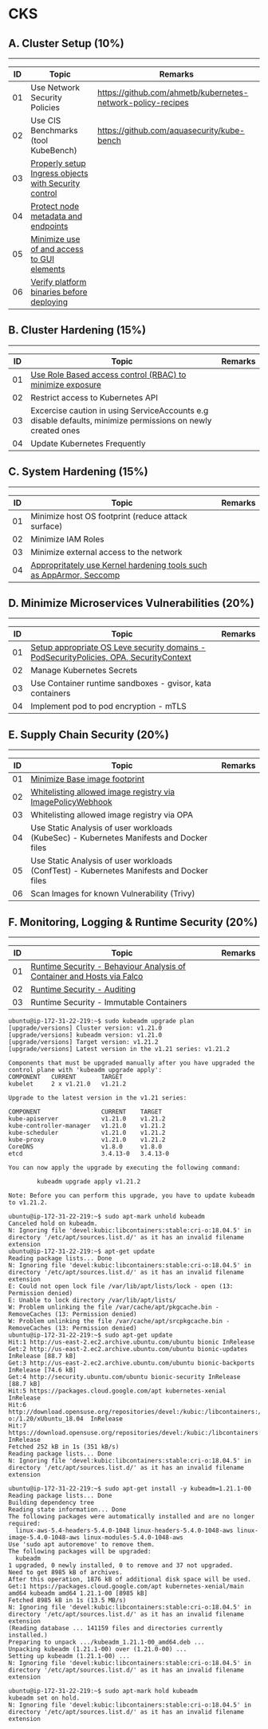 # CKS

## A. Cluster Setup (10%)
---
| ID | Topic | Remarks |
| ----------- | ----------- | ----------- |
| 01 | Use Network Security Policies |  https://github.com/ahmetb/kubernetes-network-policy-recipes |
| 02 | Use CIS Benchmarks (tool KubeBench) | https://github.com/aquasecurity/kube-bench |
| 03 | [Properly setup Ingress objects with Security control](https://github.com/swarajitroy/CKS/blob/main/cluster_setup/A03_Ingress_Security_Control.md) ||
| 04 | [Protect node metadata and endpoints](https://github.com/swarajitroy/CKS/blob/main/cluster_setup/A04_protect_node_metadata.md)|| 
| 05 | [Minimize use of and access to GUI elements](https://github.com/swarajitroy/CKS/blob/main/cluster_setup/A05_MinimizeGUI.md) ||
| 06 | [Verify platform binaries before deploying](https://github.com/swarajitroy/CKS/blob/main/cluster_setup/A06_VerifyPlatformBinaries.md) ||

## B. Cluster Hardening (15%)
---
| ID | Topic | Remarks |
| ----------- | ----------- | ----------- |
| 01 | [Use Role Based access control (RBAC) to minimize exposure](https://github.com/swarajitroy/CKS/blob/main/cluster_hardening/A01_RBAC.md) |   |
| 02 | Restrict access to Kubernetes API | |
| 03 | Excercise caution in using ServiceAccounts e.g disable defaults, minimize permissions on newly created ones | |
| 04 | Update Kubernetes Frequently | |

## C. System Hardening (15%)
---
| ID | Topic | Remarks |
| ----------- | ----------- | ----------- |
| 01 | Minimize host OS footprint (reduce attack surface) |   |
| 02 | Minimize IAM Roles |   |
| 03 | Minimize external access to the network |   |
| 04 | [Appropritately use Kernel hardening tools such as AppArmor, Seccomp](https://github.com/swarajitroy/CKS/blob/main/system_hardening/A04_Kernel_Hardening_Seccomp_AppArmour.md) |   |

## D. Minimize Microservices Vulnerabilities (20%)
---
| ID | Topic | Remarks |
| ----------- | ----------- | ----------- |
| 01 | [Setup appropriate OS Leve security domains - PodSecurityPolicies, OPA, SecurityContext](https://github.com/swarajitroy/CKS/blob/main/minimize_microservice_vulnerability/A01_SC_PSP_OPA.md) |   |
| 02 | Manage Kubernetes Secrets |   |
| 03 | Use Container runtime sandboxes - gvisor, kata containers |   |
| 04 | Implement pod to pod encryption - mTLS |   |

## E. Supply Chain Security (20%)
---
| ID | Topic | Remarks |
| ----------- | ----------- | ----------- |
| 01 | [Minimize Base image footprint](https://github.com/swarajitroy/CKS/blob/main/supply_chain_security/A01_reduce_base_image_footprint.md) |   |
| 02 | [Whitelisting allowed image registry via ImagePolicyWebhook](https://github.com/swarajitroy/CKS/blob/main/supply_chain_security/A02_Whitelisting_Image_Registries.md)|   |
| 03 | Whitelisting allowed image registry via OPA |   |
| 04 | Use Static Analysis of user workloads (KubeSec) - Kubernetes Manifests and Docker files |   |
| 05 | Use Static Analysis of user workloads (ConfTest) - Kubernetes Manifests and Docker files |   |
| 06 | Scan Images for known Vulnerability (Trivy) |   |

## F. Monitoring, Logging & Runtime Security  (20%)
---
| ID | Topic | Remarks |
| ----------- | ----------- | ----------- |
| 01 | [Runtime Security - Behaviour Analysis of Container and Hosts via Falco](https://github.com/swarajitroy/CKS/blob/main/monitoring_logging_runtime_security/A01_Falco.md) |   |
| 02 | [Runtime Security - Auditing](https://github.com/swarajitroy/CKS/blob/main/monitoring_logging_runtime_security/A02_Audit_Logging.md) ||
| 03 | Runtime Security - Immutable Containers ||


```
ubuntu@ip-172-31-22-219:~$ sudo kubeadm upgrade plan
[upgrade/versions] Cluster version: v1.21.0
[upgrade/versions] kubeadm version: v1.21.0
[upgrade/versions] Target version: v1.21.2
[upgrade/versions] Latest version in the v1.21 series: v1.21.2

Components that must be upgraded manually after you have upgraded the control plane with 'kubeadm upgrade apply':
COMPONENT   CURRENT       TARGET
kubelet     2 x v1.21.0   v1.21.2

Upgrade to the latest version in the v1.21 series:

COMPONENT                 CURRENT    TARGET
kube-apiserver            v1.21.0    v1.21.2
kube-controller-manager   v1.21.0    v1.21.2
kube-scheduler            v1.21.0    v1.21.2
kube-proxy                v1.21.0    v1.21.2
CoreDNS                   v1.8.0     v1.8.0
etcd                      3.4.13-0   3.4.13-0

You can now apply the upgrade by executing the following command:

        kubeadm upgrade apply v1.21.2

Note: Before you can perform this upgrade, you have to update kubeadm to v1.21.2.

ubuntu@ip-172-31-22-219:~$ sudo apt-mark unhold kubeadm
Canceled hold on kubeadm.
N: Ignoring file 'devel:kubic:libcontainers:stable:cri-o:18.04.5' in directory '/etc/apt/sources.list.d/' as it has an invalid filename extension
ubuntu@ip-172-31-22-219:~$ apt-get update
Reading package lists... Done
N: Ignoring file 'devel:kubic:libcontainers:stable:cri-o:18.04.5' in directory '/etc/apt/sources.list.d/' as it has an invalid filename extension
E: Could not open lock file /var/lib/apt/lists/lock - open (13: Permission denied)
E: Unable to lock directory /var/lib/apt/lists/
W: Problem unlinking the file /var/cache/apt/pkgcache.bin - RemoveCaches (13: Permission denied)
W: Problem unlinking the file /var/cache/apt/srcpkgcache.bin - RemoveCaches (13: Permission denied)
ubuntu@ip-172-31-22-219:~$ sudo apt-get update
Hit:1 http://us-east-2.ec2.archive.ubuntu.com/ubuntu bionic InRelease
Get:2 http://us-east-2.ec2.archive.ubuntu.com/ubuntu bionic-updates InRelease [88.7 kB]
Get:3 http://us-east-2.ec2.archive.ubuntu.com/ubuntu bionic-backports InRelease [74.6 kB]
Get:4 http://security.ubuntu.com/ubuntu bionic-security InRelease [88.7 kB]
Hit:5 https://packages.cloud.google.com/apt kubernetes-xenial InRelease
Hit:6 http://download.opensuse.org/repositories/devel:/kubic:/libcontainers:/stable:/cri-o:/1.20/xUbuntu_18.04  InRelease
Hit:7 https://download.opensuse.org/repositories/devel:/kubic:/libcontainers:/stable/xUbuntu_18.04  InRelease
Fetched 252 kB in 1s (351 kB/s)
Reading package lists... Done
N: Ignoring file 'devel:kubic:libcontainers:stable:cri-o:18.04.5' in directory '/etc/apt/sources.list.d/' as it has an invalid filename extension

ubuntu@ip-172-31-22-219:~$ sudo apt-get install -y kubeadm=1.21.1-00
Reading package lists... Done
Building dependency tree
Reading state information... Done
The following packages were automatically installed and are no longer required:
  linux-aws-5.4-headers-5.4.0-1048 linux-headers-5.4.0-1048-aws linux-image-5.4.0-1048-aws linux-modules-5.4.0-1048-aws
Use 'sudo apt autoremove' to remove them.
The following packages will be upgraded:
  kubeadm
1 upgraded, 0 newly installed, 0 to remove and 37 not upgraded.
Need to get 8985 kB of archives.
After this operation, 1876 kB of additional disk space will be used.
Get:1 https://packages.cloud.google.com/apt kubernetes-xenial/main amd64 kubeadm amd64 1.21.1-00 [8985 kB]
Fetched 8985 kB in 1s (13.5 MB/s)
N: Ignoring file 'devel:kubic:libcontainers:stable:cri-o:18.04.5' in directory '/etc/apt/sources.list.d/' as it has an invalid filename extension
(Reading database ... 141159 files and directories currently installed.)
Preparing to unpack .../kubeadm_1.21.1-00_amd64.deb ...
Unpacking kubeadm (1.21.1-00) over (1.21.0-00) ...
Setting up kubeadm (1.21.1-00) ...
N: Ignoring file 'devel:kubic:libcontainers:stable:cri-o:18.04.5' in directory '/etc/apt/sources.list.d/' as it has an invalid filename extension

ubuntu@ip-172-31-22-219:~$ sudo apt-mark hold kubeadm
kubeadm set on hold.
N: Ignoring file 'devel:kubic:libcontainers:stable:cri-o:18.04.5' in directory '/etc/apt/sources.list.d/' as it has an invalid filename extension
